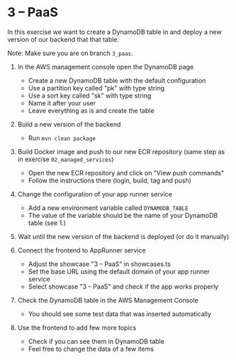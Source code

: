 # 3 – PaaS

In this exercise we want to create a DynamoDB table in and deploy a new version of our backend that that table.

Note: Make sure you are on branch `3_paas`.

1. In the AWS management console open the DynamoDB page

    - Create a new DynamoDB table with the default configuration
    - Use a partition key called "pk" with type string
    - Use a sort key called "sk" with type string
    - Name it after your user
    - Leave everything as is and create the table

2. Build a new version of the backend

    - Run `mvn clean package`

3. Build Docker image and push to our new ECR repository (same step as in exercise `02_managed_services`)

    - Open the new ECR repository and click on "View push commands"
    - Follow the instructions there (login, build, tag and push)

4. Change the configuration of your app runner service

    - Add a new environment variable called `DYNAMODB_TABLE`
    - The value of the variable should be the name of your DynamoDB table (see 1.)

5. Wait until the new version of the backend is deployed (or do it manually)

6. Connect the frontend to AppRunner service

    - Adjust the showcase "3 – PaaS" in showcases.ts
    - Set the base URL using the default domain of your app runner service
    - Select showcase "3 – PaaS" and check if the app works properly

7. Check the DynamoDB table in the AWS Management Console

    - You should see some test data that was inserted automatically

8. Use the frontend to add few more topics
    - Check if you can see them in DynamoDB table
    - Feel free to change the data of a few items
